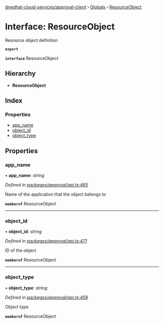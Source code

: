 [@redhat-cloud-services/approval-client](../README.md) › [Globals](../globals.md) › [ResourceObject](resourceobject.md)

# Interface: ResourceObject

Resource object definition

**`export`** 

**`interface`** ResourceObject

## Hierarchy

* **ResourceObject**

## Index

### Properties

* [app_name](resourceobject.md#app_name)
* [object_id](resourceobject.md#object_id)
* [object_type](resourceobject.md#object_type)

## Properties

###  app_name

• **app_name**: *string*

*Defined in [packages/approval/api.ts:465](https://github.com/RedHatInsights/javascript-clients/blob/master/packages/approval/api.ts#L465)*

Name of the application that the object belongs to

**`memberof`** ResourceObject

___

###  object_id

• **object_id**: *string*

*Defined in [packages/approval/api.ts:471](https://github.com/RedHatInsights/javascript-clients/blob/master/packages/approval/api.ts#L471)*

ID of the object

**`memberof`** ResourceObject

___

###  object_type

• **object_type**: *string*

*Defined in [packages/approval/api.ts:459](https://github.com/RedHatInsights/javascript-clients/blob/master/packages/approval/api.ts#L459)*

Object type

**`memberof`** ResourceObject
